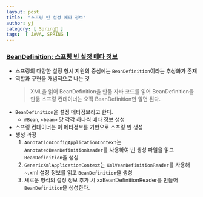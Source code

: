 ```yaml
---
layout: post
title:  "스프링 빈 설정 메타 정보"
author: yj
category: [ Spring🌱 ]
tags:  [ JAVA, SPRING ]
---
```


### <a href="#">BeanDefinition: 스프링 빈 설정 메타 정보</a>
- 스프링의 다양한 설정 형시 지원의 중심에는 `BeanDefinition`이라는 추상화가 존재
- 역할과 구현을 개념적으로 나눈 것
    > XML을 읽어 BeanDefinition을 만듦
    > 자바 코드를 읽어 BeanDefinition을 만듦
    > 스프링 컨테이너는 오직 BeanDefinition만 알면 된다.
- `BeanDefinition`을 설정 메타정보라고 한다.
    - `@Bean`, `<bean>` 당 각각 하나씩 메타 정보 생성
- 스프링 컨테이너는 이 메타정보를 기반으로 스프링 빈 생성
- 생성 과정
    1. `AnnotationConfigApplicationContext`는 `AnnotatedBeanDefinitionReader`를 사용하여
        빈 생성 파일을 읽고 `BeanDefinition`을 생성
    2. `GenericXmlApplicationContext`는 `XmlVeanDefinitionReader`를 사용해 ~.xml 설정 정보를 읽고 `BeanDefinition`을 생성
    3. 새로운 형식의 설정 정보 추가 시 xxBeanDefinitionReader를 만들어 `BeanDefinition`을 생성한다.
